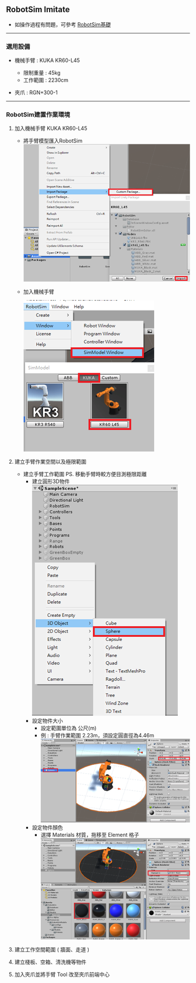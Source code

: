 ## RobotSim Imitate

- 如操作過程有問題，可參考 [RobotSim基礎](https://yazelin.github.io/usc2019-RobotSim/zh-tw/1RobotSimBasic.html)

---
### 選用設備

- 機械手臂 : KUKA KR60-L45
	- 限制重量 : 45kg
	- 工作範圍 : 2230cm
	
- 夾爪 : RGN+300-1

---
### RobotSim建置作業環境

1. 加入機械手臂 KUKA KR60-L45
	- 將手臂模型匯入RobotSim
		 ![Robot_Model](./image/RobotSim_Import_Model.png)
		 
	- 加入機械手臂 
                                              
		![Robot_Model](./image/RobotSim_Import_Robot.png)
2. 建立手臂作業空間以及極限範圍
	- 建立手臂工作範圍      PS. 移動手臂時較方便目測極限距離
		- 建立圓形3D物件                                                                            
			![Robot_Model](./image/RobotSim_Add_Range_Sphere.png)
		- 設定物件大小
			- 設定範圍單位為 公尺(m)
			- 例 : 手臂作業範圍 2.23m，須設定圓直徑為4.46m                                          
				![Robot_Model](./image/RobotSim_Range_Size.png)
		- 設定物件顏色
			- 選擇 Materials 材質，拖移至 Element 格子
				![Robot_Model](./image/RobotSim_Range_Color.png)
		
3. 建立工作空間範圍 ( 牆面、走道 )
4. 建立棧板、空箱、清洗機等物件
5. 加入夾爪並將手臂 Tool 改至夾爪前端中心
<!--stackedit_data:
eyJoaXN0b3J5IjpbLTEwNzEyOTUxMjYsMTE4NzY2NjczLC01OT
k5NDMwNTQsMTQ3NTAwMTIyLDgxNDcwMjExNCwtMTQwMTgzODAy
NCwxNDM4MjQ1NzEzLDE0NzczNzQ5NjgsLTY5NzM3MzA4NCwtMT
Q2MTUxNzIzNywxODc2MTg1OTA0LDU4NDc3MjU1Myw1ODg0OTc3
NDMsLTE2Nzk5NDczMjYsMzAwNjc4ODUzLDI4NDg4NTQxNCwtMT
A5NDM2MTE3NiwtMTc1NzkzNDk5NSw3NDU5OTgwNTUsMTEwNTk3
NDhdfQ==
-->